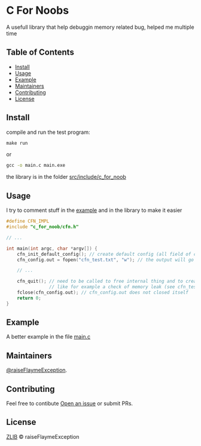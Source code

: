 # C For Noobs

A usefull library that help debuggin memory related bug, helped me multiple time


## Table of Contents

- [Install](#install)
- [Usage](#usage)
- [Example](#example)
- [Maintainers](#maintainers)
- [Contributing](#contributing)
- [License](#license)

## Install

compile and run the test program:
```cmd
make run

```
or

```cmd
gcc -o main.c main.exe
```

the library is in the folder [src/include/c_for_noob](src/include/c_for_noob)

## Usage

I try to comment stuff in the [example](#example) and in the library to make it easier

```c
#define CFN_IMPL 
#include "c_for_noob/cfn.h"

// ...

int main(int argc, char *argv[]) {
    cfn_init_default_config(); // create default config (all field of cfn_config need to be feeled and it's a great we to do it)
    cfn_config.out = fopen("cfn_test.txt", "w"); // the output will go to this file

    // ...

    cfn_quit(); // need to be called to free internal thing and to create some output 
                // like for example a check of memory leak (see cfn_test.txt)
    fclose(cfn_config.out); // cfn_config.out does not closed itself
    return 0;
}

```

## Example

A better example in the file [main.c](main.c)

## Maintainers

[@raiseFlaymeException](https://github.com/raiseFlaymeException).

## Contributing

Feel free to contibute [Open an issue](https://github.com/raiseFlaymeException/cfn/issues/new) or submit PRs.

## License

[ZLIB](LICENSE) © raiseFlaymeException
